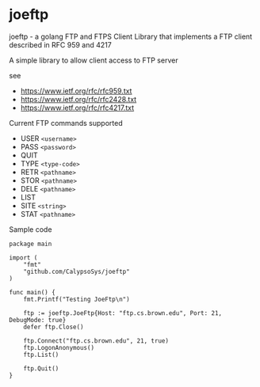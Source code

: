 # joeftp
joeftp - a golang FTP and FTPS Client Library that implements a FTP client described in RFC 959 and 4217

A simple library to allow client access to FTP server

see 
* https://www.ietf.org/rfc/rfc959.txt
* https://www.ietf.org/rfc/rfc2428.txt
* https://www.ietf.org/rfc/rfc4217.txt

Current FTP commands supported
   * USER `<username>`
   * PASS `<password>`
   * QUIT
   * TYPE `<type-code>`
   * RETR `<pathname>`
   * STOR `<pathname>`
   * DELE `<pathname>`
   * LIST
   * SITE `<string>`
   * STAT `<pathname>`


Sample code

```
package main

import (
	"fmt"
	"github.com/CalypsoSys/joeftp"
)

func main() {
	fmt.Printf("Testing JoeFtp\n")

	ftp := joeftp.JoeFtp{Host: "ftp.cs.brown.edu", Port: 21, DebugMode: true}
	defer ftp.Close()

	ftp.Connect("ftp.cs.brown.edu", 21, true)
	ftp.LogonAnonymous()
	ftp.List()

	ftp.Quit()
}
```
